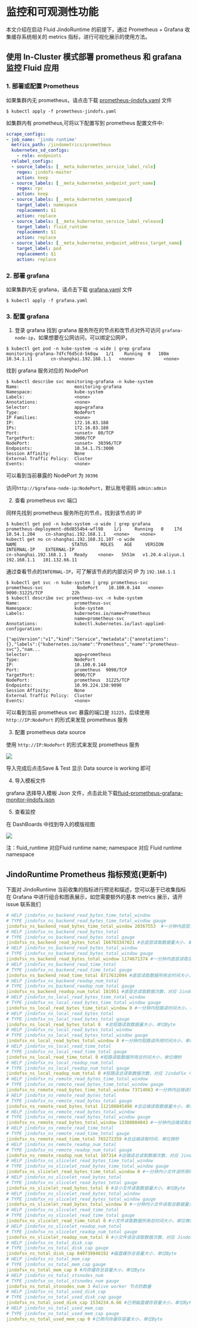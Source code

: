 # 监控和可观测性功能

本文介绍在启动 Fluid JindoRuntime 的前提下，通过 Prometheus + Grafana 收集缓存系统相关的 metrics 指标，进行可视化展示的使用方法。

## 使用 In-Cluster 模式部署 prometheus 和 grafana 监控 Fluid 应用

### 1. 部署或配置 Prometheus

如果集群内无 prometheus，请点击下载 [prometheus-jindofs.yaml](http://smartdata-binary.oss-cn-shanghai.aliyuncs.com/fluid/370/prometheus-jindofs.yaml) 文件

```shell
$ kubectl apply -f prometheus-jindofs.yaml
```

如集群内有 prometheus,可将以下配置写到 prometheus 配置文件中:

```yaml
scrape_configs:
- job_name: 'jindo runtime'
  metrics_path: /jindometrics/prometheus
  kubernetes_sd_configs:
    - role: endpoints
  relabel_configs:
  - source_labels: [__meta_kubernetes_service_label_role]
    regex: jindofs-master
    action: keep
  - source_labels: [__meta_kubernetes_endpoint_port_name]
    regex: rpc
    action: keep
  - source_labels: [__meta_kubernetes_namespace]
    target_label: namespace
    replacement: $1
    action: replace
  - source_labels: [__meta_kubernetes_service_label_release]
    target_label: fluid_runtime
    replacement: $1
    action: replace
  - source_labels: [__meta_kubernetes_endpoint_address_target_name]
    target_label: pod
    replacement: $1
    action: replace
```

### 2. 部署 grafana

如果集群内无 grafana，请点击下载 [grafana.yaml](http://smartdata-binary.oss-cn-shanghai.aliyuncs.com/fluid/370/grafana.yaml) 文件

```shell
$ kubectl apply -f grafana.yaml 
```


### 3. 配置 grafana

1. 登录 grafana
找到 grafana 服务所在的节点和改节点对外可访问 `grafana-node-ip`，如果想要在公网访问，可以绑定公网IP，

```shell
$ kubectl get pod -n kube-system -o wide | grep grafana 
monitoring-grafana-7dfcf6d5cd-5k8qw   1/1    Running  0   108m   10.54.1.11       cn-shanghai.192.168.1.1   <none>           <none>
```

找到 grafana 服务对应的 NodePort

```shell
$ kubectl describe svc monitoring-grafana -n kube-system
Name:                     monitoring-grafana
Namespace:                kube-system
Labels:                   <none>
Annotations:              <none>
Selector:                 app=grafana
Type:                     NodePort
IP Families:              <none>
IP:                       172.16.83.188
IPs:                      172.16.83.188
Port:                     <unset>  80/TCP
TargetPort:               3000/TCP
NodePort:                 <unset>  30396/TCP
Endpoints:                10.54.1.75:3000
Session Affinity:         None
External Traffic Policy:  Cluster
Events:                   <none>
```
可以看到当前暴露的 NodePort 为 `30396`

访问`http://$grafana-node-ip:NodePort`，默认账号密码 `admin:admin`

2. 查看 prometheus svc 端口

同样先找到 prometheus 服务所在的节点，找到该节点的 IP
```shell
$ kubectl get pod -n kube-system -o wide | grep grafana 
prometheus-deployment-d6d8554b4-wfl98    1/1     Running   0    17d   10.54.1.204    cn-shanghai.192.168.1.1   <none>    <none>
kubectl get no cn-shanghai.192.168.31.107 -o wide
NAME                     STATUS     ROLES    AGE     VERSION           INTERNAL-IP    EXTERNAL-IP 
cn-shanghai.192.168.1.1   Ready    <none>   5h51m   v1.20.4-aliyun.1   192.168.1.1   101.132.66.11
```
通过查看节点的`INTERNAL-IP`，可了解该节点的内部访问 IP 为 `192.168.1.1`


```shell
$ kubectl get svc -n kube-system | grep prometheus-svc
prometheus-svc             NodePort    10.100.0.144   <none>        9090:31225/TCP           22h
$ kubectl describe svc prometheus-svc -n kube-system
Name:                     prometheus-svc
Namespace:                kube-system
Labels:                   kubernetes.io/name=Prometheus
                          name=prometheus-svc
Annotations:              kubectl.kubernetes.io/last-applied-configuration:
                            {"apiVersion":"v1","kind":"Service","metadata":{"annotations":{},"labels":{"kubernetes.io/name":"Prometheus","name":"prometheus-svc"},"nam...
Selector:                 app=prometheus
Type:                     NodePort
IP:                       10.100.0.144
Port:                     prometheus  9090/TCP
TargetPort:               9090/TCP
NodePort:                 prometheus  31225/TCP
Endpoints:                10.99.224.138:9090
Session Affinity:         None
External Traffic Policy:  Cluster
Events:                   <none>
```
可以看到当前 prometheus svc 暴露的端口是 `31225`，后续使用 `http://IP:NodePort` 的形式来发现 prometheus 服务


3. 配置 prometheus data source
   

使用 `http://IP:NodePort` 的形式来发现 prometheus 服务

![](../../../image/common_granafa_metric.png)


导入完成后点击Save & Test 显示 Data source is working 即可


4. 导入模板文件
   

grafana 选择导入模板 Json 文件，点击此处下载[fluid-prometheus-grafana-monitor-jindofs.json](http://smartdata-binary.oss-cn-shanghai.aliyuncs.com/fluid/370/fluid-prometheus-grafana-monitor-jindofs.json)

5. 查看监控

在 DashBoards 中找到导入的模版视图

![](../../../image/common_grafana_playfront.png)

注：fluid_runtime 对应Fluid runtime name; namespace 对应 Fluid runtime namespace


## JindoRuntime Prometheus 指标预览(更新中)
下面对 JindoRuntime 当前收集的指标进行预览和描述，您可以基于已收集指标在 Grafana 中进行组合和图表展示，如您需要额外的基本 metrics 展示，请开 issue 联系我们
```yaml
# HELP jindofsx_ns_backend_read_bytes_time_total_window
# TYPE jindofsx_ns_backend_read_bytes_time_total_window gauge
jindofsx_ns_backend_read_bytes_time_total_window 20367553  #一分钟内底层读取总数据量大小所用时间大小，单位微秒
# HELP jindofsx_ns_backend_read_bytes_total
# TYPE jindofsx_ns_backend_read_bytes_total gauge
jindofsx_ns_backend_read_bytes_total 166703347021 #总底层读取数据量大小，单位Byte
# HELP jindofsx_ns_backend_read_bytes_total_window
# TYPE jindofsx_ns_backend_read_bytes_total_window gauge
jindofsx_ns_backend_read_bytes_total_window 1174671374 #一分钟内底层读取总数据量大小，单位Byte
# HELP jindofsx_ns_backend_read_time_total
# TYPE jindofsx_ns_backend_read_time_total gauge
jindofsx_ns_backend_read_time_total 8717632094 #底层读取数据所用总时间大小，单位微秒
# HELP jindofsx_ns_backend_readop_num_total
# TYPE jindofsx_ns_backend_readop_num_total gauge
jindofsx_ns_backend_readop_num_total 181951 #底层总读取数据次数，对应 JindoFSx 中 Block 个数
# HELP jindofsx_ns_local_read_bytes_time_total_window
# TYPE jindofsx_ns_local_read_bytes_time_total_window gauge
jindofsx_ns_local_read_bytes_time_total_window 0 #一分钟内短路读时间大小，单位微秒
# HELP jindofsx_ns_local_read_bytes_total
# TYPE jindofsx_ns_local_read_bytes_total gauge
jindofsx_ns_local_read_bytes_total 0  #总短路读取数据量大小，单位Byte
# HELP jindofsx_ns_local_read_bytes_total_window
# TYPE jindofsx_ns_local_read_bytes_total_window gauge
jindofsx_ns_local_read_bytes_total_window 0 #一分钟内短路读所用时间大小，单位微秒
# HELP jindofsx_ns_local_read_time_total
# TYPE jindofsx_ns_local_read_time_total gauge
jindofsx_ns_local_read_time_total 0 #短路读取数据所用总时间大小，单位微秒
# HELP jindofsx_ns_local_readop_num_total
# TYPE jindofsx_ns_local_readop_num_total gauge
jindofsx_ns_local_readop_num_total 0 #短路读总读取数据次数，对应 JindoFSx 中 Block 个数
# HELP jindofsx_ns_remote_read_bytes_time_total_window
# TYPE jindofsx_ns_remote_read_bytes_time_total_window gauge
jindofsx_ns_remote_read_bytes_time_total_window 73714663 #一分钟内远端读所用时间大小，单位微秒
# HELP jindofsx_ns_remote_read_bytes_total
# TYPE jindofsx_ns_remote_read_bytes_total gauge
jindofsx_ns_remote_read_bytes_total 112108045498 #总远端读取数据量大小，单位Byte
# HELP jindofsx_ns_remote_read_bytes_total_window
# TYPE jindofsx_ns_remote_read_bytes_total_window gauge
jindofsx_ns_remote_read_bytes_total_window 13380884043 #一分钟内远端读取总数据量大小，单位Byte
# HELP jindofsx_ns_remote_read_time_total
# TYPE jindofsx_ns_remote_read_time_total gauge
jindofsx_ns_remote_read_time_total 765272359 #总远端读取时间，单位微秒
# HELP jindofsx_ns_remote_readop_num_total
# TYPE jindofsx_ns_remote_readop_num_total gauge
jindofsx_ns_remote_readop_num_total 107314 #远端读总读取数据次数，对应 JindoFSx 中 Block 个数
# HELP jindofsx_ns_slicelet_read_bytes_time_total_window
# TYPE jindofsx_ns_slicelet_read_bytes_time_total_window gauge
jindofsx_ns_slicelet_read_bytes_time_total_window 0 #一分钟内小文件读所用时间大小，单位微秒
# HELP jindofsx_ns_slicelet_read_bytes_total
# TYPE jindofsx_ns_slicelet_read_bytes_total gauge
jindofsx_ns_slicelet_read_bytes_total 0 #总小文件读取数据量大小，单位Byte
# HELP jindofsx_ns_slicelet_read_bytes_total_window
# TYPE jindofsx_ns_slicelet_read_bytes_total_window gauge
jindofsx_ns_slicelet_read_bytes_total_window 0 #一分钟内小文件读取总数据量大小，单位Byte
# HELP jindofsx_ns_slicelet_read_time_total
# TYPE jindofsx_ns_slicelet_read_time_total gauge
jindofsx_ns_slicelet_read_time_total 0 #小文件读取数据所用总时间大小，单位微秒
# HELP jindofsx_ns_slicelet_readop_num_total
# TYPE jindofsx_ns_slicelet_readop_num_total gauge
jindofsx_ns_slicelet_readop_num_total 0 #小文件读总读取数据次数，对应 JindoFSx 中 Block 个数
# HELP jindofsx_ns_total_disk_cap
# TYPE jindofsx_ns_total_disk_cap gauge
jindofsx_ns_total_disk_cap 840739848192 #磁盘缓存总容量大小，单位Byte
# HELP jindofsx_ns_total_mem_cap
# TYPE jindofsx_ns_total_mem_cap gauge
jindofsx_ns_total_mem_cap 0 #内存缓存总容量大小，单位Byte
# HELP jindofsx_ns_total_stsnodes_num
# TYPE jindofsx_ns_total_stsnodes_num gauge
jindofsx_ns_total_stsnodes_num 3 #alive worker 节点的数量
# HELP jindofsx_ns_total_used_disk_cap
# TYPE jindofsx_ns_total_used_disk_cap gauge
jindofsx_ns_total_used_disk_cap 1534234.6.66 #已用磁盘缓存容量大小，单位Byte
# HELP jindofsx_ns_total_used_mem_cap
# TYPE jindofsx_ns_total_used_mem_cap gauge
jindofsx_ns_total_used_mem_cap 0 #已用内存缓存容量大小，单位Byte
```
